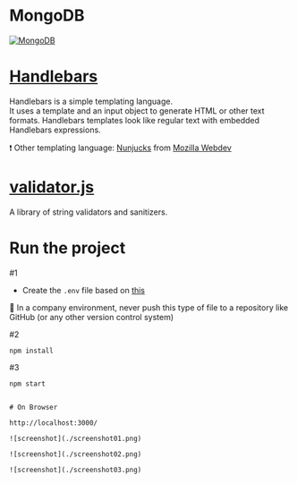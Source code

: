 # MongoDB
<a href="https://www.mongodb.com/">![MongoDB](https://img.shields.io/badge/MongoDB-The%20database%20for%20modern%20applications-brightgreen)</a>  

# [Handlebars](https://handlebarsjs.com/)

Handlebars is a simple templating language.  
It uses a template and an input object to generate HTML or other text formats. Handlebars templates look like regular text with embedded Handlebars expressions.  

:heavy_exclamation_mark: Other templating language: [Nunjucks](https://mozilla.github.io/nunjucks/) from [Mozilla Webdev](https://mozilla.github.io/webdev/)  

# [validator.js](https://github.com/validatorjs/validator.js)

A library of string validators and sanitizers.  

# Run the project

#1

- Create the ```.env``` file based on [this](https://github.com/marcelosperalta/dci/blob/master/200820/.env)  

🚨 In a company environment, never push this type of file to a repository like GitHub (or any other version control system)  

#2

```
npm install
```

#3

```
npm start
```
```

# On Browser

http://localhost:3000/

![screenshot](./screenshot01.png)

![screenshot](./screenshot02.png)

![screenshot](./screenshot03.png)